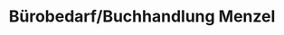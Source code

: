 ---
title: "Bürobedarf/Buchhandlung Menzel"
url: /kaufbeuren/buerobedarf-buchhandlung-menzel/
shop: Supermarkt
---